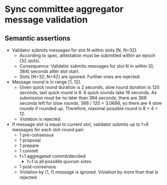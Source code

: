 # Sync committee aggregator message validation

## Semantic assertions

- Validator submits messages for slot N within slots [N, N+32).
  - According to spec, attestation must be submitted within an epoch (32 slots).
  - Consequence: Validator submits messages for slot N in within [0, 384) seconds after slot start.
  - Slots [N+32; N+42) are ignored. Further ones are rejected.
- Message round is in range [1, 12].
  - Given quick round duration is 2 seconds, slow round duration is 120 seconds, last quick round is 8. 8 quick rounds take 16 seconds. As submission must be no later than 384 seconds, there are 368 seconds left for slow rounds. 368 / 120 = 3.0666, so there are 4 slow rounds if rounded up. Therefore, maximal possible round is 8 + 4 = 12.
  - Violation is rejected.
- If message slot is equal to current slot, validator submits up to f+6 messages for each slot-round pair:
  - 1 pre-consensus
  - 1 proposal
  - 1 prepare
  - 1 commit
  - f+1 aggregated commit/decided
    - f+1 is all possible quorum sizes
  - 1 post-consensus
  - Violation by [1, f] message is ignored. Violation by more than that is rejected.






